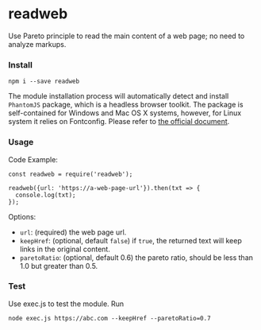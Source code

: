# readweb

Use Pareto principle to read the main content of a web page; no need to analyze markups.

### Install

`npm i --save readweb`

The module installation process will automatically detect and install `PhantomJS` package, which is a headless browser toolkit. The package is self-contained for Windows and Mac OS X systems, however, for Linux system it relies on Fontconfig. Please refer to [the official document](http://phantomjs.org/download.html).

### Usage

Code Example:

```
const readweb = require('readweb');

readweb({url: 'https://a-web-page-url'}).then(txt => {
  console.log(txt);
});
```

Options:

* `url`: (required) the web page url.
* `keepHref`: (optional, default `false`) if `true`, the returned text will keep links in the original content.
* `paretoRatio`: (optional, default 0.6) the pareto ratio, should be less than 1.0 but greater than 0.5.

### Test

Use exec.js to test the module. Run

`node exec.js https://abc.com --keepHref --paretoRatio=0.7`
